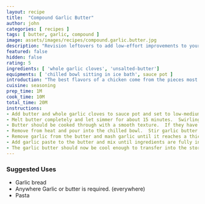 ```yaml
---
layout: recipe
title:  "Compound Garlic Butter"
author: john
categories: [ recipes ]
tags: [ butter, garlic, compound ]
image: assets/images/recipes/compound.garlic.butter.jpg
description: "Revision leftovers to add low-effort improvements to your meals with a home made chicken broth | Leftovers Series"
featured: false
hidden: false
rating: 5
ingredients: [ 'whole garlic cloves', 'unsalted-butter']
equipments: [ 'chilled bowl sitting in ice bath', sauce pot ]
introduction: "The best flavors of a chicken come from the pieces most people prefer to toss.  Rather than discard the bones, fat, and other perceived waste, I recommend preparing a chicken stock from scratch.  This is perfect to put together as you prepare a different meal since you can toss all of the odd bits from those ingrediants, into your chicken broth stock pot."
cuisine: seasoning
prep_time: 1M
cook_time: 10M
total_time: 20M
instructions:
- Add butter and whole garlic cloves to sauce pot and set to low-medium heat
- Melt butter completely and let simmer for about 15 minutes.  Swirling often.
- Butter should be cooked through with a smooth texture.  If they have a bit of caramelization, bonus flavor.
- Remove from heat and pour into the chilled bowl.  Stir garlic butter until it begins to turn into a paste.
- Remove garlic from the butter and mash garlic until it reaches a thick pastey texture.
- Add garlic paste to the butter and mix until ingredients are fully incorporated.
- The garlic butter should now be cool enough to transfer into the storage containers.  Be sure to store them in a temperature-controlled location.
---
```


### Suggested Uses

- Garlic bread
- Anywhere Garlic or butter is required. (everywhere)
- Pasta
